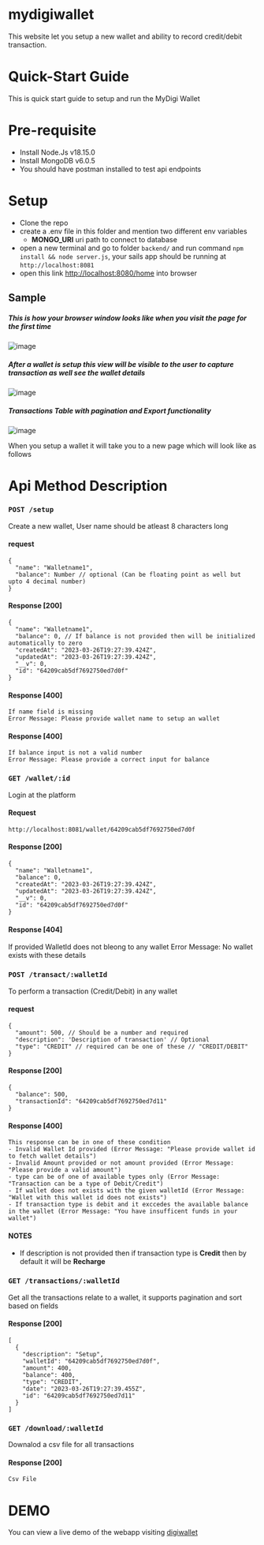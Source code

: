 # mydigiwallet
This website let you setup a new wallet and ability to record credit/debit transaction.

# Quick-Start Guide
This is quick start guide to setup and run the MyDigi Wallet

# Pre-requisite
- Install Node.Js v18.15.0
- Install MongoDB v6.0.5
- You should have postman installed to test api endpoints

# Setup
- Clone the repo
- create a .env file in this folder and mention two different env variables
  - **MONGO_URI** uri path to connect to database
- open a new terminal and go to folder `backend/` and run command `npm install && node server.js`, your sails app should be running at `http://localhost:8081`
- open this link [http://localhost:8080/home](http://localhost:8080) into browser 

## Sample

##### This is how your browser window looks like when you visit the page for the first time

![image](https://user-images.githubusercontent.com/128895452/228024025-45a9240f-8420-4106-b8f1-9f491aaeb26a.png)

##### After a wallet is setup this view will be visible to the user to capture transaction as well see the wallet details

![image](https://user-images.githubusercontent.com/128895452/228023845-9a4da5be-3d5b-4bb7-972c-a0548b34e72a.png)

##### Transactions Table with pagination and Export functionality

![image](https://user-images.githubusercontent.com/128895452/228023535-33d6a7be-a37f-411e-9294-3fd2d541bf77.png)


When you setup a wallet it will take you to a new page which will look like as follows


# Api Method Description

### `POST /setup`
Create a new wallet, User name should be atleast 8 characters long

#### request
```
{
  "name": "Walletname1",
  "balance": Number // optional (Can be floating point as well but upto 4 decimal number)
}
```

#### Response [200]
```
{
  "name": "Walletname1",
  "balance": 0, // If balance is not provided then will be initialized automatically to zero
  "createdAt": "2023-03-26T19:27:39.424Z",
  "updatedAt": "2023-03-26T19:27:39.424Z",
  "__v": 0,
  "id": "64209cab5df7692750ed7d0f"
}
```

#### Response [400]
```
If name field is missing
Error Message: Please provide wallet name to setup an wallet
```


#### Response [400]
```
If balance input is not a valid number
Error Message: Please provide a correct input for balance
```


### `GET /wallet/:id`

Login at the platform

#### Request
```
http://localhost:8081/wallet/64209cab5df7692750ed7d0f
```

#### Response [200]
```
{
  "name": "Walletname1",
  "balance": 0,
  "createdAt": "2023-03-26T19:27:39.424Z",
  "updatedAt": "2023-03-26T19:27:39.424Z",
  "__v": 0,
  "id": "64209cab5df7692750ed7d0f"
}
```

#### Response [404]
If provided WalletId does not bleong to any wallet
Error Message: No wallet exists with these details

### `POST /transact/:walletId`

To perform a transaction (Credit/Debit) in any wallet

#### request
```
{
  "amount": 500, // Should be a number and required
  "description": 'Description of transaction' // Optional
  "type": "CREDIT" // required can be one of these // "CREDIT/DEBIT"
}
```

#### Response [200]
```
{
  "balance": 500,
  "transactionId": "64209cab5df7692750ed7d11"
}
```

#### Response [400]
```
This response can be in one of these condition
- Invalid Wallet Id provided (Error Message: "Please provide wallet id to fetch wallet details")
- Invalid Amount provided or not amount provided (Error Message: "Please provide a valid amount")
- type can be of one of available types only (Error Message: "Transaction can be a type of Debit/Credit")
- If wallet does not exists with the given walletId (Error Message: "Wallet with this wallet id does not exists")
- If transaction type is debit and it exccedes the available balance in the wallet (Error Message: "You have insufficent funds in your wallet")
```

#### NOTES
- If description is not provided then if transaction type is **Credit** then by default it will be **Recharge**


### `GET /transactions/:walletId`

Get all the transactions relate to a wallet, it supports pagination and sort based on fields

#### Response [200]
```
[
  {
    "description": "Setup",
    "walletId": "64209cab5df7692750ed7d0f",
    "amount": 400,
    "balance": 400,
    "type": "CREDIT",
    "date": "2023-03-26T19:27:39.455Z",
    "id": "64209cab5df7692750ed7d11"
  }
]
```

### `GET /download/:walletId`

Downalod a csv file for all transactions

#### Response [200]
```
Csv File
```

# DEMO
You can view a live demo of the webapp visiting [digiwallet](https://digiwallet.onrender.com/)
